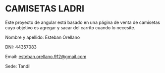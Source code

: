# CAMISETAS LADRI
Este proyecto de angular está basado en una página de venta de camisetas cuyo objetivo es agregar y sacar del carrito cuando lo necesite.

Nombre y apellido: Esteban Orellano

DNI: 44357083

Email: esteban.orellano.912@gmail.com

Sede: Tandil

